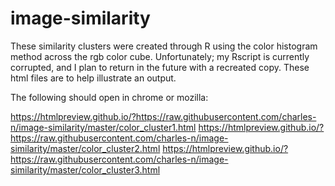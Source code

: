 # image-similarity

These similarity clusters were created through R using the color histogram method across the rgb color cube.  Unfortunately; my Rscript is currently corrupted, and I plan to return in the future with a recreated copy.  These html files are to help illustrate an output.

The following should open in chrome or mozilla:

https://htmlpreview.github.io/?https://raw.githubusercontent.com/charles-n/image-similarity/master/color_cluster1.html
https://htmlpreview.github.io/?https://raw.githubusercontent.com/charles-n/image-similarity/master/color_cluster2.html
https://htmlpreview.github.io/?https://raw.githubusercontent.com/charles-n/image-similarity/master/color_cluster3.html

